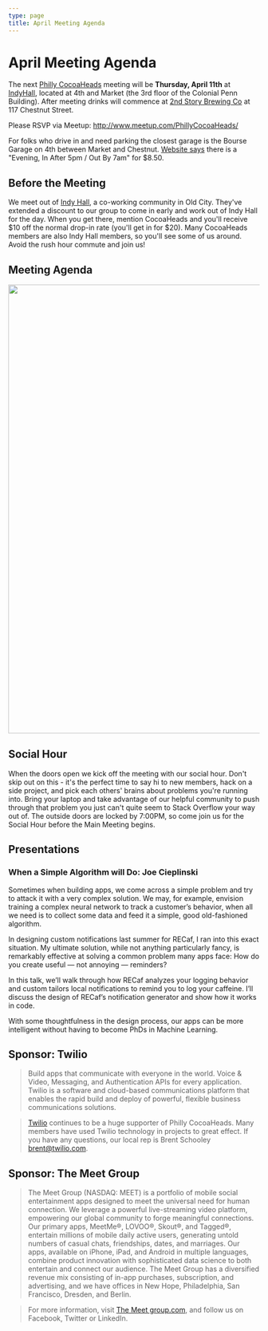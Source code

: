 ```yaml
---
type: page
title: April Meeting Agenda
---
```


# April Meeting Agenda

The next [Philly CocoaHeads][PC] meeting will be **Thursday, April 11th** at [IndyHall][IndyHall], located at 4th and Market (the 3rd floor of the Colonial Penn Building). After meeting drinks will commence at [2nd Story Brewing Co][2nd Story Brewing Co] at 117 Chestnut Street.

[PC]:http://phillycocoa.org
[IndyHall]:https://www.indyhall.org/
[2nd Story Brewing Co]:http://www.2ndstorybrewing.com

Please RSVP via Meetup: <http://www.meetup.com/PhillyCocoaHeads/>

For folks who drive in and need parking the closest garage is the Bourse Garage on 4th between Market and Chestnut. [Website says](https://www.parkme.com/lot/85982/bourse-garage-philadelphia-pa) there is a "Evening, In After 5pm / Out By 7am" for $8.50.

## Before the Meeting
We meet out of <a href="https://www.indyhall.org">Indy Hall</a>, a co-working community in Old City. They've extended a discount to our group to come in early and work out of Indy Hall for the day. When you get there, mention CocoaHeads and you'll receive $10 off the normal drop-in rate (you'll get in for $20). Many CocoaHeads members are also Indy Hall members, so you'll see some of us around. Avoid the rush hour commute and join us!

## Meeting Agenda

<p><img src="/images/agenda.png" width="900px"/></p>

## Social Hour
When the doors open we kick off the meeting with our social hour. Don't skip out on this - it's the perfect time to say hi to new members, hack on a side project, and pick each others' brains about problems you're running into. Bring your laptop and take advantage of our helpful community to push through that problem you just can't quite seem to Stack Overflow your way out of. The outside doors are locked by 7:00PM, so come join us for the Social Hour before the Main Meeting begins.

## Presentations
### When a Simple Algorithm will Do: Joe Cieplinski
Sometimes when building apps, we come across a simple problem and try to attack it with a very complex solution. We may, for example, envision training a complex neural network to track a customer’s behavior, when all we need is to collect some data and feed it a simple, good old-fashioned algorithm.

In designing custom notifications last summer for RECaf, I ran into this exact situation. My ultimate solution, while not anything particularly fancy, is remarkably effective at solving a common problem many apps face: How do you create useful — not annoying — reminders?

In this talk, we’ll walk through how RECaf analyzes your logging behavior and custom tailors local notifications to remind you to log your caffeine. I’ll discuss the design of RECaf’s notification generator and show how it works in code.

With some thoughtfulness in the design process, our apps can be more intelligent without having to become PhDs in Machine Learning.

## Sponsor: Twilio

> Build apps that communicate with everyone in the world. Voice & Video, Messaging, and Authentication APIs for every application. Twilio is a software and cloud-based communications platform that enables the rapid build and deploy of powerful, flexible business communications solutions.

> [Twilio](http://www.twilio.com) continues to be a huge supporter of Philly CocoaHeads. Many members have used Twilio technology in projects to great effect. If you have any questions, our local rep is Brent Schooley <brent@twilio.com>.

## Sponsor: The Meet Group

> The Meet Group (NASDAQ: MEET) is a portfolio of mobile social entertainment apps designed to meet the universal need for human connection. We leverage a powerful live-streaming video platform, empowering our global community to forge meaningful connections. Our primary apps, MeetMe®, LOVOO®, Skout®, and Tagged®, entertain millions of mobile daily active users, generating untold numbers of casual chats, friendships, dates, and marriages. Our apps, available on iPhone, iPad, and Android in multiple languages, combine product innovation with sophisticated data science to both entertain and connect our audience. The Meet Group has a diversified revenue mix consisting of in-app purchases, subscription, and advertising, and we have offices in New Hope, Philadelphia, San Francisco, Dresden, and Berlin. 

> For more information, visit [The Meet group.com](https://www.themeetgroup.com), and follow us on Facebook, Twitter or LinkedIn.

